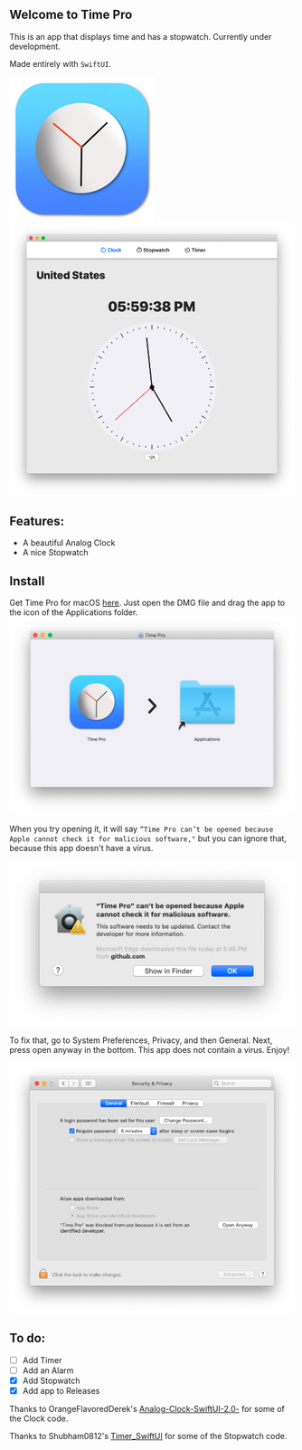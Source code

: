 ## Welcome to Time Pro

This is an app that displays time and has a stopwatch. Currently under development.

Made entirely with `SwiftUI`.

<img src="https://github.com/savagegod22/Time-Pro/blob/main/Images-For-Time-Pro/Time_Pro_macOS_App_Icon.png" width="256">
<img src="https://github.com/savagegod22/Time-Pro/blob/main/Images-For-Time-Pro/Clock.png" width="512"> 

## Features:
* A beautiful Analog Clock
* A nice Stopwatch

Install
-
Get Time Pro for macOS [here](https://github.com/savagegod22/Time-Pro/releases). Just open the DMG file and drag the app to the icon of the Applications folder.
<img src="https://github.com/savagegod22/Time-Pro/blob/main/Images-For-Time-Pro/DMG.png" width="512">

When you try opening it, it will say `“Time Pro can’t be opened because Apple cannot check it for malicious software,"` but you can ignore that, because this app doesn't have a virus.

![Pop-up](https://github.com/savagegod22/Time-Pro/blob/main/Images-For-Time-Pro/Pop-up.png)

To fix that, go to System Preferences, Privacy, and then General. Next, press open anyway in the bottom. This app does not contain a virus. Enjoy!

![System Preferences](https://github.com/savagegod22/Time-Pro/blob/main/Images-For-Time-Pro/Settings.png)



## To do:
- [ ] Add Timer
- [ ] Add an Alarm
- [x] Add Stopwatch
- [x] Add app to Releases

Thanks to OrangeFlavoredDerek's [Analog-Clock-SwiftUI-2.0-](https://github.com/OrangeFlavoredDerek/Analog-Clock-SwiftUI-2.0-) for some of the Clock code.

Thanks to Shubham0812's [Timer_SwiftUI](https://github.com/OrangeFlavoredDerek/Analog-Clock-SwiftUI-2.0-) for some of the Stopwatch code.
